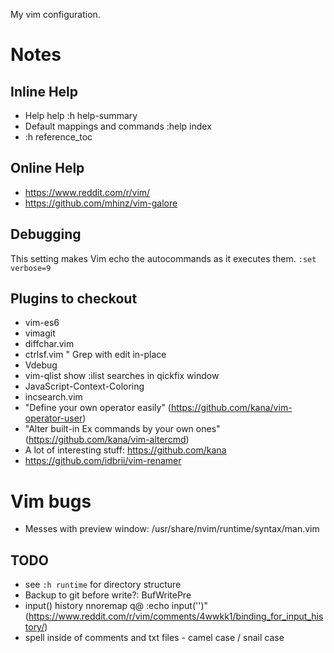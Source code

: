 My vim configuration.

# Notes

## Inline Help
- Help help
:h help-summary
- Default mappings and commands
:help index
- :h reference_toc

## Online Help
- https://www.reddit.com/r/vim/
- https://github.com/mhinz/vim-galore

## Debugging
This setting makes Vim echo the autocommands as it executes them.
  `:set verbose=9`

## Plugins to checkout
- vim-es6
- vimagit
- diffchar.vim
- ctrlsf.vim " Grep with edit in-place
- Vdebug
- vim-qlist show :ilist searches in qickfix window
- JavaScript-Context-Coloring
- incsearch.vim
- "Define your own operator easily" (https://github.com/kana/vim-operator-user)
- "Alter built-in Ex commands by your own ones" (https://github.com/kana/vim-altercmd)
- A lot of interesting stuff: https://github.com/kana
- https://github.com/idbrii/vim-renamer

# Vim bugs
- Messes with preview window: /usr/share/nvim/runtime/syntax/man.vim

## TODO
- see `:h runtime` for directory structure
- Backup to git before write?: BufWritePre
- input() history nnoremap q@ :echo input('')<CR><C-F>" (https://www.reddit.com/r/vim/comments/4wwkk1/binding_for_input_history/)
- spell inside of comments and txt files - camel case / snail case
